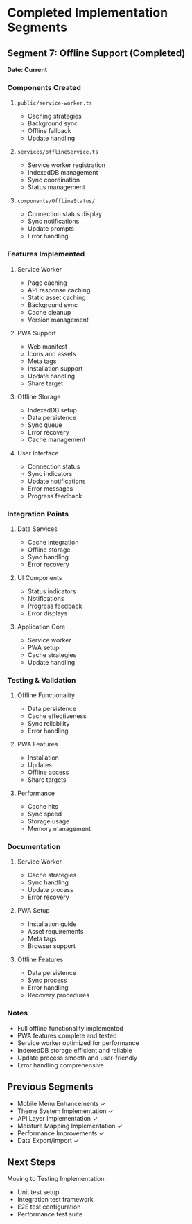 # Completed Implementation Segments

## Segment 7: Offline Support (Completed)
**Date: Current**

### Components Created
1. `public/service-worker.ts`
   - Caching strategies
   - Background sync
   - Offline fallback
   - Update handling

2. `services/offlineService.ts`
   - Service worker registration
   - IndexedDB management
   - Sync coordination
   - Status management

3. `components/OfflineStatus/`
   - Connection status display
   - Sync notifications
   - Update prompts
   - Error handling

### Features Implemented
1. Service Worker
   - Page caching
   - API response caching
   - Static asset caching
   - Background sync
   - Cache cleanup
   - Version management

2. PWA Support
   - Web manifest
   - Icons and assets
   - Meta tags
   - Installation support
   - Update handling
   - Share target

3. Offline Storage
   - IndexedDB setup
   - Data persistence
   - Sync queue
   - Error recovery
   - Cache management

4. User Interface
   - Connection status
   - Sync indicators
   - Update notifications
   - Error messages
   - Progress feedback

### Integration Points
1. Data Services
   - Cache integration
   - Offline storage
   - Sync handling
   - Error recovery

2. UI Components
   - Status indicators
   - Notifications
   - Progress feedback
   - Error displays

3. Application Core
   - Service worker
   - PWA setup
   - Cache strategies
   - Update handling

### Testing & Validation
1. Offline Functionality
   - Data persistence
   - Cache effectiveness
   - Sync reliability
   - Error handling

2. PWA Features
   - Installation
   - Updates
   - Offline access
   - Share targets

3. Performance
   - Cache hits
   - Sync speed
   - Storage usage
   - Memory management

### Documentation
1. Service Worker
   - Cache strategies
   - Sync handling
   - Update process
   - Error recovery

2. PWA Setup
   - Installation guide
   - Asset requirements
   - Meta tags
   - Browser support

3. Offline Features
   - Data persistence
   - Sync process
   - Error handling
   - Recovery procedures

### Notes
- Full offline functionality implemented
- PWA features complete and tested
- Service worker optimized for performance
- IndexedDB storage efficient and reliable
- Update process smooth and user-friendly
- Error handling comprehensive

## Previous Segments
- Mobile Menu Enhancements ✓
- Theme System Implementation ✓
- API Layer Implementation ✓
- Moisture Mapping Implementation ✓
- Performance Improvements ✓
- Data Export/Import ✓

## Next Steps
Moving to Testing Implementation:
- Unit test setup
- Integration test framework
- E2E test configuration
- Performance test suite
